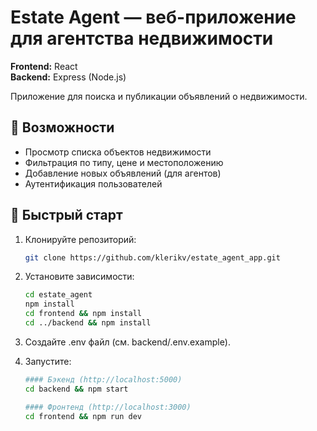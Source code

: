 # Estate Agent — веб-приложение для агентства недвижимости

**Frontend:** React  
**Backend:** Express (Node.js)  

Приложение для поиска и публикации объявлений о недвижимости.  

## 📌 Возможности  
- Просмотр списка объектов недвижимости  
- Фильтрация по типу, цене и местоположению  
- Добавление новых объявлений (для агентов)  
- Аутентификация пользователей 

## 🚀 Быстрый старт

1. Клонируйте репозиторий:
   ```bash
   git clone https://github.com/klerikv/estate_agent_app.git

2. Установите зависимости:
    ```bash
    cd estate_agent
    npm install
    cd frontend && npm install
    cd ../backend && npm install

3. Создайте .env файл (см. backend/.env.example).

4. Запустите:

    ```bash
    #### Бэкенд (http://localhost:5000)
    cd backend && npm start

    #### Фронтенд (http://localhost:3000)
    cd frontend && npm run dev

